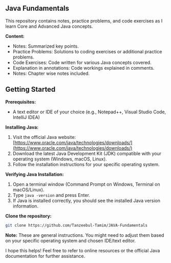 ## Java Fundamentals

This repository contains notes, practice problems, and code exercises as I learn Core and Advanced Java concepts.

**Content:**

* Notes: Summarized key points.
* Practice Problems: Solutions to coding exercises or additional practice problems.
* Code Exercises: Code written for various Java concepts covered.
* Explanation in annotations: Code workings explained in comments.
* Notes: Chapter wise notes included.

## Getting Started

**Prerequisites:**

* A text editor or IDE of your choice (e.g., Notepad++, Visual Studio Code, IntelliJ IDEA)

**Installing Java:**

1. Visit the official Java website: [https://www.oracle.com/java/technologies/downloads/](https://www.oracle.com/java/technologies/downloads/)
2. Download the latest Java Development Kit (JDK) compatible with your operating system (Windows, macOS, Linux).
3. Follow the installation instructions for your specific operating system.

**Verifying Java Installation:**

1. Open a terminal window (Command Prompt on Windows, Terminal on macOS/Linux).
2. Type `java -version` and press Enter.
3. If Java is installed correctly, you should see the installed Java version information.

**Clone the repository:**

   ```sh
   git clone https://github.com/Tanzeebul-Tamim/JAVA-Fundamentals

   ```

**Note:** These are general instructions. You might need to adjust them based on your specific operating system and chosen IDE/text editor.

I hope this helps! Feel free to refer to online resources or the official Java documentation for further assistance.

